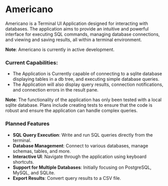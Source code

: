 # Americano

Americano is a Terminal UI Application designed for interacting with databases. The application aims to provide an intuitive and powerful interface for executing SQL commands, managing database connections, and viewing and saving results, all within a terminal environment.

**Note**: Americano is currently in active development.

### Current Capabilities:

- The Application is Currently capable of connecting to a sqlite database displaying tables in a db tree, and executing simple database queries.
- The Application will also display query results, connection notifications, and connection errors in the result pane.

**Note**: The functionality of the application has only been tested with a local sqlite database. Plans include creating tests to ensure that the code is robust and ensure the application can handle complex queries.

### Planned Features

- **SQL Query Execution**: Write and run SQL queries directly from the terminal.
- **Database Management**: Connect to various databases, manage schemas, tables, and more.
- **Interactive UI**: Navigate through the application using keyboard shortcuts.
- **Support for Multiple Databases**: Initially focusing on PostgreSQL, MySQL, and SQLite.
- **Export Results**: Convert query results to a CSV file.
